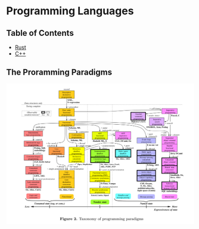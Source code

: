 # Programming Languages

## Table of Contents
- [Rust](rust)
- [C++](c++)

## The Proramming Paradigms
<img src="../../assets/cs/pl/pl.png"  width="900"/>